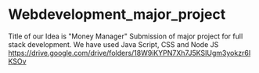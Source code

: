 # Webdevelopment_major_project
Title of our Idea is "Money Manager"
Submission of major project for full stack development.
We have used Java Script, CSS and Node JS
https://drive.google.com/drive/folders/18W9iKYPN7Xh7J5KSIUgm3yokzr6IKSOv
